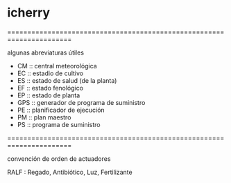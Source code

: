 icherry
=======

======================================================================

algunas abreviaturas útiles

- CM  :: central meteorológica
- EC  :: estadio de cultivo
- ES  :: estado de salud (de la planta)
- EF  :: estado fenológico
- EP  :: estado de planta
- GPS :: generador de programa de suministro
- PE  :: planificador de ejecución
- PM  :: plan maestro
- PS  :: programa de suministro

======================================================================

convención de orden de actuadores

RALF : Regado, Antibiótico, Luz, Fertilizante